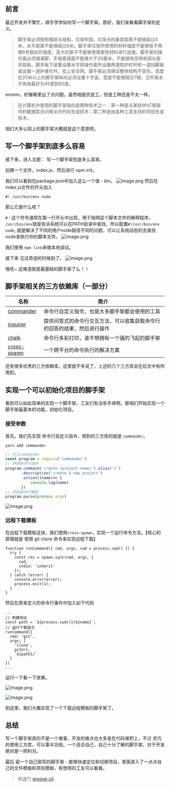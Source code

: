 ## 前言
最近开发并不繁忙，顺手学学如何写一个脚手架。那好，我们来看看脚手架的定义。

> 脚手架必须按照楼层与结构，垃圾牢固，垃圾点的垂直距离不能够超过4米，水平距离不能够超过6米。脚手架垃圾所使用的材料强度不能够低于两根8号钢丝的强度，高大的架子不能够使用柔性材料进行连接。脚手架的操作面必须铺满脚，手板离墙面不能够大于20厘米，不能够有空隙和探头板非跳板。脚手板下层要设置水平网操作面外设置两道防护栏杆和一道挡脚板或设置一道护身栏杆，挂上安全网。脚手架必须保证整体结构不变形，高度在20米以上的脚手架纵向必须设置十字盖，宽度不能够超过7根，立杆离水平角角最好为45度到60度。

emmm，好像哪里出了点问题。虽然咱是农民工，但是工种还是不太一样。

> 在计算机中使用的脚手架指的是两种技术之一：第一种是与某些MVC框架中的数据库访问相关的代码生成技术；第二种是由各种工具支持的项目生成技术。

咱们大多认知上的脚手架大概就是这个意思吧。

## 写一个脚手架到底多么容易
接下来，进入主题： 写一个脚手架到底多么容易。

创建一个文件，index.js、然后进行 npm init。

我们可以看到在package.json中加入这么一个值 - bin。
![image.png](https://p1-juejin.byteimg.com/tos-cn-i-k3u1fbpfcp/80036902edb14848b80d8a0c24de3815~tplv-k3u1fbpfcp-watermark.image)
然后在index.js文件的开头加入
```
#! /usr/bin/env node
```
那么它是什么呢？

`#！`这个符号通常在第一行开头中出现，用于指明这个脚本文件的解释程序。
`/usr/bin/env`就是告诉系统可以在PATH目录中查找，所以配置`#!/usr/bin/env node`, 就是解决了不同的用户node路径不同的问题，可以让系统动态的去查找node来执行你的脚本文件。
![image.png](https://p1-juejin.byteimg.com/tos-cn-i-k3u1fbpfcp/339168fed16d407098665f2bcf40433a~tplv-k3u1fbpfcp-watermark.image)

我们使用 `npm link`来做本地调试。

接下来 见证奇迹的时候到了。
![image.png](https://p1-juejin.byteimg.com/tos-cn-i-k3u1fbpfcp/b151004db4eb4e67a4fefcadf70c41aa~tplv-k3u1fbpfcp-watermark.image)

哦吼~ 这难道就是最基础的脚手架了么！！

## 脚手架相关的三方依赖库（一部分）

| 名称 | 简介 |
| --- | --- |
|[ commander ](https://www.npmjs.com/package/commander)| 命令行自定义指令，也是大多脚手架都会使用的工具 |
| [inquirer](https://www.npmjs.com/package/inquirer)| 提供问答式的命令行交互方法，可以收集获取命令行的回答的结果，然后进行操作 |
| [chalk](https://www.npmjs.com/package/chalk) | 命令行多彩打印，谁不想拥有一个骚的飞起的脚手架|
| [cross-spawn](https://www.npmjs.com/package/cross-spawn) | 一个跨平台的命令执行的解决方案 |

还有很多优秀的三方依赖库，这里就不多说了，上述的几个三方库会在后文中有所用到。

## 实现一个可以初始化项目的脚手架
看到可以如此简单的实现一个脚手架，工友们有没有手痒啊。那咱们开始实现一个脚手架最基本的功能，初始化项目。
### 接受参数
首先，我们先实现 命令行自定义指令，用到的三方库的就是 `commander`。

```
yarn add commander
```

```javascript
// 引入commander
const program = require('commander')
// 声明命令行指令 
program.command('create <project-name>').alias('c')
       .description('create a new project')
       .action((name)=> {
           console.log(name)
       })
// 开启命令行解析
program.parse(process.argv)
```
![image.png](https://p3-juejin.byteimg.com/tos-cn-i-k3u1fbpfcp/b054906f67d74b1aa856be8708eab508~tplv-k3u1fbpfcp-watermark.image)

### 远程下载模板
在远程下载模板这块，我们使用`cross-spawn`，实现一个运行命令方法。【核心的原理就是 使用 git clone 命令来实现远程下载】
```
function runCommand({ cmd, args, cwd = process.cwd() }) {
  try {
    const res = spawn.sync(cmd, args, {
      cwd,
      stdio: 'inherit'
    });
  } catch (error) {
    console.error(error);
    process.exit(1);
  }
}

```
然后在原来定义的命令行事件中加入如下代码
```
...
// 构建地址
const path = `${process.cwd()}/${name}`;
// 运行下载指令
runCommand({
  cmd: 'git',
  args: [
    'clone',
    gitUrl,
    `${path}/`
  ]
})
...
```
运行一下看一下效果。

![image.png](https://p1-juejin.byteimg.com/tos-cn-i-k3u1fbpfcp/15a7dcc967fe4ecab66c69bba6970bed~tplv-k3u1fbpfcp-watermark.image)

![image.png](https://p1-juejin.byteimg.com/tos-cn-i-k3u1fbpfcp/27ad351f93114afcb439357e7071adcd~tplv-k3u1fbpfcp-watermark.image)

到这里，我们大概实现了一个下载远程模板的脚手架了。

## 总结
写一个脚手架真的不是一个难事，开发的难点也大多是在代码堆积上，不过 灵巧的使用三方库，可以事半功倍。一个适合自己，自己十分了解的脚手架，对于开发绝对是一把利刃。

最后 留一个自己刚写的脚手架 - 能够快速定位和切换项目，里面录入了一点点自己的文件模板和项目模板，有想用的工友可以看看。
> 传送门 [groove-cli](https://www.npmjs.com/package/groove-cli) 
